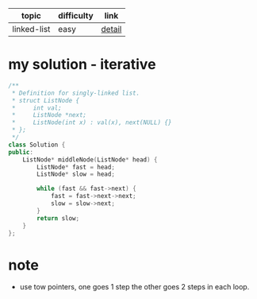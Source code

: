 | topic | difficulty | link |
| ---   | ---        | ---  |
| linked-list | easy | [detail](https://leetcode.com/problems/middle-of-the-linked-list/) |

# my solution - iterative
```c++
/**
 * Definition for singly-linked list.
 * struct ListNode {
 *     int val;
 *     ListNode *next;
 *     ListNode(int x) : val(x), next(NULL) {}
 * };
 */
class Solution {
public:
    ListNode* middleNode(ListNode* head) {
        ListNode* fast = head;
        ListNode* slow = head;

        while (fast && fast->next) {
            fast = fast->next->next;
            slow = slow->next;
        }
        return slow;
    }
};
```

# note
- use tow pointers, one goes 1 step the other goes 2 steps in each loop.